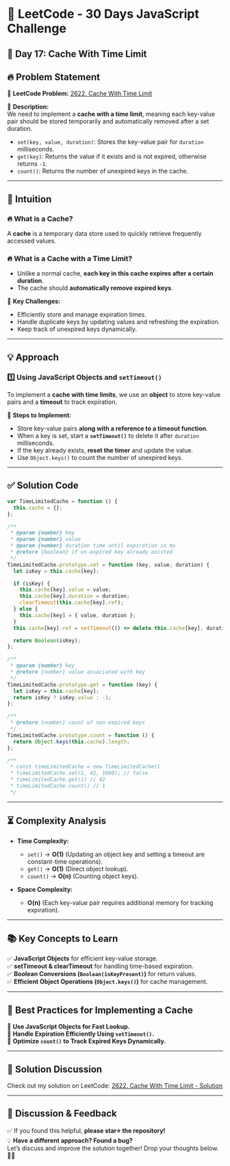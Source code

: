 # 🚀 LeetCode - 30 Days JavaScript Challenge

## 📅 Day 17: Cache With Time Limit

## 🔥 Problem Statement

🔗 **LeetCode Problem:** [2622. Cache With Time Limit](https://leetcode.com/problems/cache-with-time-limit/description/)

📌 **Description:**  
We need to implement a **cache with a time limit**, meaning each key-value pair should be stored temporarily and automatically removed after a set duration.

- `set(key, value, duration)`: Stores the key-value pair for `duration` milliseconds.
- `get(key)`: Returns the value if it exists and is not expired, otherwise returns `-1`.
- `count()`: Returns the number of unexpired keys in the cache.

---

## 🧠 Intuition

### 🔥 What is a Cache?

A **cache** is a temporary data store used to quickly retrieve frequently accessed values.

### 🔥 What is a Cache with a Time Limit?

- Unlike a normal cache, **each key in this cache expires after a certain duration**.
- The cache should **automatically remove expired keys**.

🔹 **Key Challenges:**

- Efficiently store and manage expiration times.
- Handle duplicate keys by updating values and refreshing the expiration.
- Keep track of unexpired keys dynamically.

---

## 💡 Approach

### **1️⃣ Using JavaScript Objects and `setTimeout()`**

To implement a **cache with time limits**, we use an **object** to store key-value pairs and a **timeout** to track expiration.

🔹 **Steps to Implement:**

- Store key-value pairs **along with a reference to a timeout function**.
- When a key is set, start a **`setTimeout()`** to delete it after `duration` milliseconds.
- If the key already exists, **reset the timer** and update the value.
- Use `Object.keys()` to count the number of unexpired keys.

---

## ✅ Solution Code

```javascript
var TimeLimitedCache = function () {
  this.cache = {};
};

/**
 * @param {number} key
 * @param {number} value
 * @param {number} duration time until expiration in ms
 * @return {boolean} if un-expired key already existed
 */
TimeLimitedCache.prototype.set = function (key, value, duration) {
  let isKey = this.cache[key];

  if (isKey) {
    this.cache[key].value = value;
    this.cache[key].duration = duration;
    clearTimeout(this.cache[key].ref);
  } else {
    this.cache[key] = { value, duration };
  }
  this.cache[key].ref = setTimeout(() => delete this.cache[key], duration);

  return Boolean(isKey);
};

/**
 * @param {number} key
 * @return {number} value associated with key
 */
TimeLimitedCache.prototype.get = function (key) {
  let isKey = this.cache[key];
  return isKey ? isKey.value : -1;
};

/**
 * @return {number} count of non-expired keys
 */
TimeLimitedCache.prototype.count = function () {
  return Object.keys(this.cache).length;
};

/**
 * const timeLimitedCache = new TimeLimitedCache()
 * timeLimitedCache.set(1, 42, 1000); // false
 * timeLimitedCache.get(1) // 42
 * timeLimitedCache.count() // 1
 */
```

---

## ⏳ Complexity Analysis

- **Time Complexity:**

  - `set()` → **O(1)** (Updating an object key and setting a timeout are constant-time operations).
  - `get()` → **O(1)** (Direct object lookup).
  - `count()` → **O(n)** (Counting object keys).

- **Space Complexity:**
  - **O(n)** (Each key-value pair requires additional memory for tracking expiration).

---

## 📚 Key Concepts to Learn

✅ **JavaScript Objects** for efficient key-value storage.  
✅ **setTimeout & clearTimeout** for handling time-based expiration.  
✅ **Boolean Conversions (`Boolean(isKeyPresent)`)** for return values.  
✅ **Efficient Object Operations (`Object.keys()`)** for cache management.

---

## 🚀 Best Practices for Implementing a Cache

🔹 **Use JavaScript Objects for Fast Lookup.**  
🔹 **Handle Expiration Efficiently Using `setTimeout()`.**  
🔹 **Optimize `count()` to Track Expired Keys Dynamically.**

---

## 🔗 Solution Discussion

Check out my solution on LeetCode: [2622. Cache With Time Limit - Solution](https://leetcode.com/problems/cache-with-time-limit/solutions/6600222/2622-leetcode-cache-with-time-limit-solu-srwq)

---

## 💬 **Discussion & Feedback**

✅ If you found this helpful, **please star⭐ the repository!**  
💡 **Have a different approach? Found a bug?**  
Let’s discuss and improve the solution together! Drop your thoughts below. 🚀🔥
